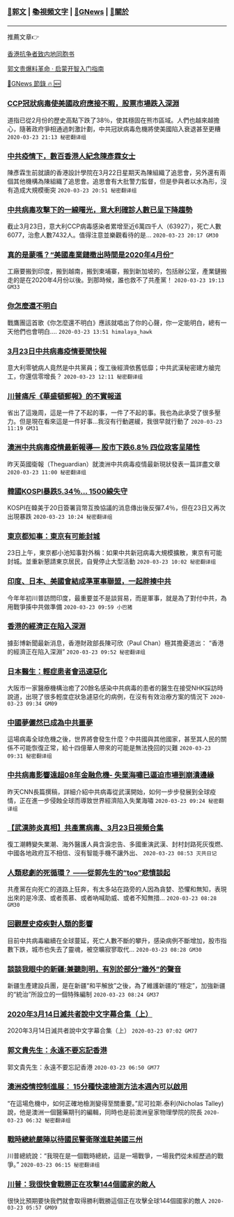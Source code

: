 ###  [:eagle:郭文](https://github.com/ourhimalayas/txt) | [:books:視頻文字](https://github.com/ourhimalayas/txt/blob/master/content/README.md) | [:newspaper:GNews](https://github.com/ourhimalayas/txt/blob/master/content/gnews/README.md) | [:pray:關於](https://github.com/ourhimalayas/home/tree/master/about)
---

推薦文章:point_right:

[香港抗争者致内地同胞书](https://github.com/ourhimalayas/news/blob/master/2019/08/a_letter_from_the_hong_kong_people.md)

[郭文贵爆料革命 · 启蒙开智入门指南](https://github.com/ourhimalayas/txt/issues/1)

[:newspaper:GNews 節錄 :fire: :new:](https://github.com/ourhimalayas/txt/blob/master/content/gnews/README.md) 



### [CCP冠狀病毒使美國政府應接不暇，股票市場跌入深淵](/content/gnews/1/README.md)

道指已從2月份的歷史高點下跌了38％，使其穩固在熊市區域。人們也越來越擔心，隨著政府爭相通過刺激計劃，中共冠狀病毒危機將使美國陷入衰退甚至更糟  `2020-03-23 21:13 秘密翻译组`

### [中共疫情下，數百香港人紀念陳彥霖女士](/content/gnews/2/README.md)

陳彥霖生前就讀的香港設計學院在3月22日星期天為陳組織了追思會，另外還有兩個其他機構為陳組織了追思會。追思會有大批警力監督，但是參與者以水為形，沒有造成大規模衝突  `2020-03-23 20:51 秘密翻译组`

### [中共病毒攻擊下的一線曙光，意大利確診人數已呈下降趨勢](/content/gnews/3/README.md)

截止3月23日，意大利CCP病毒感染者累增至近6萬四千人（63927），死亡人數6077，治愈人數7432人。值得注意並樂觀看待的是...  `2020-03-23 20:17 GM30`

### [真的是蒙嗎？“美國產業鏈撤出時間是2020年4月份”](/content/gnews/4/README.md)

工廠要搬到印度，搬到越南，搬到柬埔寨，搬到新加坡的，包括辦公室，產業鏈搬走的是在2020年4月份以後。到那時候，誰也救不了共產黨！  `2020-03-23 19:13 GM33`

### [你怎麼還不明白](/content/gnews/5/README.md)

戰鷹團這首歌《你怎麼還不明白》應該就唱出了你的心聲，你一定能明白，總有一天他們也會明白….  `2020-03-23 13:51 himalaya_hawk`

### [3月23日中共病毒疫情要聞快報](/content/gnews/6/README.md)

意大利零號病人竟然是中共黨員；復工後經濟依舊低靡；中共武漢秘密建方艙完工，你還信零增長？  `2020-03-23 12:11 秘密翻译组`

### [川普痛斥《華盛頓郵報》的不實報道](/content/gnews/7/README.md)

省出了這幾周，這是一件了不起的事，一件了不起的事。我也為此承受了很多壓力。但是現在看來這是一件好事...我沒有行動遲緩，我很早就行動了  `2020-03-23 11:19 GM31`

### [澳洲中共病毒疫情最新報導— 股市下跌6.8％ 四位政客呈陽性](/content/gnews/8/README.md)

昨天英國衛報（Theguardian）就澳洲中共病毒疫情最新現狀發表一篇詳盡文章  `2020-03-23 11:00 秘密翻译组`

### [韓國KOSPI暴跌5.34％&#8230; 1500線失守](/content/gnews/9/README.md)

KOSPI在韓美于20日簽署貨幣互換協議的消息傳出後反彈7.4％，但在23日又再次出現暴跌  `2020-03-23 10:24 秘密翻译组`

### [東京都知事：東京有可能封城](/content/gnews/10/README.md)

23日上午，東京都小池知事對外稱：如果中共新冠病毒大規模擴散，東京有可能封城。並重新懇請東京居民，自覺停止大型活動  `2020-03-23 10:02 秘密翻译组`

### [印度、日本、美國會結成準軍事聯盟，一起胖揍中共](/content/gnews/11/README.md)

今年年初川普訪問印度，最重要並不是談貿易，而是軍事，就是為了對付中共，為用戰爭揍中共做準備  `2020-03-23 09:59 小巴猪`

### [香港的經濟正在陷入深淵](/content/gnews/12/README.md)

據彭博新聞最新消息，香港財政部長陳可欣（Paul Chan）極其擔憂道出： “香港的經濟正在陷入深淵”  `2020-03-23 09:52 秘密翻译组`

### [日本醫生：輕症患者會迅速惡化](/content/gnews/13/README.md)

大阪市一家醫療機構治癒了20餘名感染中共病毒的患者的醫生在接受NHK採訪時說道，出現了很多輕度症狀急遽惡化的病例，在沒有有效治療方案的情況下  `2020-03-23 09:34 GM09`

### [中國夢儼然已成為中共噩夢](/content/gnews/14/README.md)

這場病毒全球危機之後，世界將會發生什麼？中共國與其他國家，甚至其人民的關係不可能恢復正常，給十四億華人帶來的可能是無法挽回的災難  `2020-03-23 09:31 秘密翻译组`

### [中共病毒影響遠超08年金融危機- 失業海嘯已逼迫市場到崩潰邊緣](/content/gnews/15/README.md)

昨天CNN長篇撰稿，詳細介紹中共病毒從武漢開始，如何一步步發展到全球疫情，正在進一步侵蝕全球而導致世界經濟陷入失業海嘯  `2020-03-23 09:24 秘密翻译组`

### [【武漢肺炎真相】共產黨病毒、3月23日視頻合集](/content/gnews/16/README.md)

復工潮轉變失業潮、海外醫護人員含淚忠告、多國重演武漢、封村封路死灰復燃、中國各地政府互不相信、沒有智能手機不讓外出、  `2020-03-23 08:53 灭共日记`

### [人類悲劇的死循環？ ——從郭先生的“too”悲憤談起](/content/gnews/17/README.md)

共產黨在向死亡的道路上狂奔，有太多站在路旁的人因為貪婪、恐懼和無知，表現出來的是冷漠、或者羨慕、或者吶喊助威、或者不知無措...  `2020-03-23 08:28 GM30`

### [回觀歷史疫疾對人類的影響](/content/gnews/18/README.md)

目前中共病毒繼續在全球蔓延，死亡人數不斷的攀升，感染病例不斷增加，股市指數下跌，城市也失去了靈魂，被空曠寂寥取代...  `2020-03-23 08:28 GM30`

### [談談我眼中的新疆:兼聽則明，有別於部分“牆外”的聲音](/content/gnews/19/README.md)

新疆生產建設兵團，是在新疆“和平解放”之後，為了維護新疆的“穩定”，加強新疆的“統治”所設立的一個特殊編制  `2020-03-23 08:24 GM37`

### [2020年3月14日滅共者說中文字幕合集（上）](/content/gnews/20/README.md)

2020年3月14日滅共者說中文字幕合集（上）  `2020-03-23 07:02 GM77`

### [郭文貴先生：永遠不要忘記香港](/content/gnews/21/README.md)

郭文貴先生：永遠不要忘記香港  `2020-03-23 06:50 GM77`

### [澳洲疫情控制進展： 15分種快速檢測方法本週內可以啟用](/content/gnews/22/README.md)

“在這場危機中，如何正確地檢測變得至關重要。”尼可拉斯.泰利(Nicholas Talley)說，他是澳洲一個醫藥期刊的編輯，同時也是前澳洲皇家物理學院的院長  `2020-03-23 06:32 秘密翻译组`

### [戰時總統嚴陣以待國民警衛隊進駐美國三州](/content/gnews/23/README.md)

川普總統說：“我現在是一個戰時總統，這是一場戰爭，一場我們從未經歷過的戰爭。”  `2020-03-23 06:15 秘密翻译组`

### [川普：我很快會戰勝正在攻擊144個國家的敵人](/content/gnews/24/README.md)

很快比預期要快我們就會取得勝利戰勝這個正在攻擊全球144個國家的敵人  `2020-03-23 05:57 GM09`

